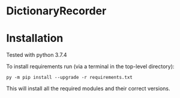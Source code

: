 # DictionaryRecorder

# Installation

Tested with python 3.7.4

To install requirements run (via a terminal in the top-level directory):

`py -m pip install --upgrade -r requirements.txt
`

This will install all the required modules and their correct versions.